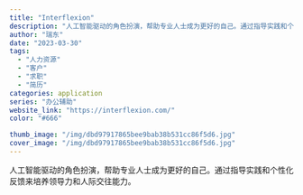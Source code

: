 ```yaml
---
title: "Interflexion"
description: "人工智能驱动的角色扮演，帮助专业人士成为更好的自己。通过指导实践和个性化反馈来培养领导力和人际交往能力。"
author: "瑞东"
date: "2023-03-30"
tags:
  - "人力资源"
  - "客户"
  - "求职"
  - "简历"
categories: application
series: "办公辅助"
website_link: "https://interflexion.com/"
color: "#666"

thumb_image: "/img/dbd97917865bee9bab38b531cc86f5d6.jpg"
cover_image: "/img/dbd97917865bee9bab38b531cc86f5d6.jpg"
---
```


人工智能驱动的角色扮演，帮助专业人士成为更好的自己。通过指导实践和个性化反馈来培养领导力和人际交往能力。